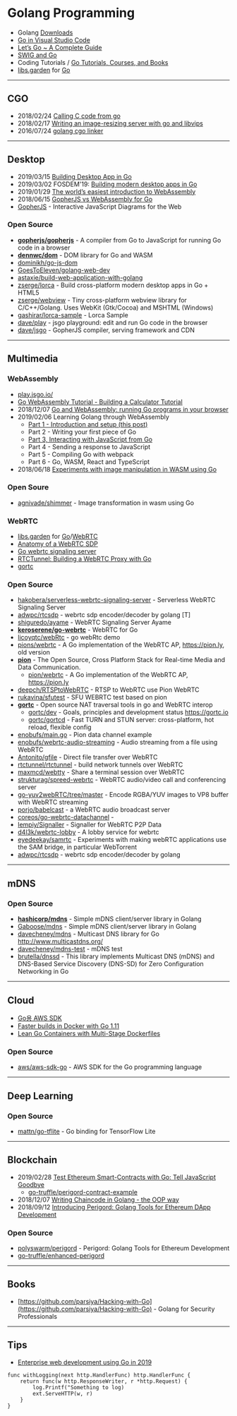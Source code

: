 # Golang Programming

- Golang [Downloads](https://golang.org/dl/)
- [Go in Visual Studio Code](https://code.visualstudio.com/docs/languages/go)
- [Let’s Go ~ A Complete Guide](https://medium.com/mindorks/lets-go-a-complete-guide-147aec23fd5a)
- [SWIG and Go](http://www.swig.org/Doc2.0/Go.html#Go_overview)
- Coding Tutorials / [Go Tutorials, Courses, and Books](https://gitconnected.com/learn/golang)
- [libs.garden](https://libs.garden) for [Go](https://libs.garden/go)


---
## CGO
- 2018/02/24 [Calling C code from go](https://karthikkaranth.me/blog/calling-c-code-from-go/)
- 2018/02/17 [Writing an image-resizing server with go and libvips](https://karthikkaranth.me/blog/image-resizing-server-go-libvips/)
- 2016/07/24 [golang cgo linker](https://medium.com/@alexguo123/golang-cgo-linker-64ee09f58b85)


---
## Desktop
- 2019/03/15 [Building Desktop App in Go](https://pepa.holla.cz/2019/03/15/building-desktop-app-in-go/)
- 2019/03/02 FOSDEM'19: [Building modern desktop apps in Go](https://fosdem.org/2019/schedule/event/godesktopapps/)
- 2019/01/29 [The world’s easiest introduction to WebAssembly](https://medium.freecodecamp.org/webassembly-with-golang-is-fun-b243c0e34f02)
- 2018/06/15 [GopherJS vs WebAssembly for Go](https://dev.to/hajimehoshi/gopherjs-vs-webassembly-for-go-148m)
 - [GopherJS](https://gojs.net/latest/index.html) - Interactive JavaScript Diagrams for the Web


### Open Source
- [**gopherjs/gopherjs**](https://github.com/gopherjs/gopherjs) - A compiler from Go to JavaScript for running Go code in a browser
- [**dennwc/dom**](https://github.com/dennwc/dom) - DOM library for Go and WASM
- [dominikh/go-js-dom](https://github.com/dominikh/go-js-dom)
- [GoesToEleven/golang-web-dev](https://github.com/GoesToEleven/golang-web-dev)
- [astaxie/build-web-application-with-golang](https://github.com/astaxie/build-web-application-with-golang)
- [zserge/lorca](https://github.com/zserge/lorca) - Build cross-platform modern desktop apps in Go + HTML5
- [zserge/webview](https://github.com/zserge/webview) - Tiny cross-platform webview library for C/C++/Golang. Uses WebKit (Gtk/Cocoa) and MSHTML (Windows)
- [gashirar/lorca-sample](https://github.com/gashirar/lorca-sample) - Lorca Sample
- [dave/play](https://github.com/dave/play) - jsgo playground: edit and run Go code in the browser
- [dave/jsgo](https://github.com/dave/jsgo) - GopherJS compiler, serving framework and CDN


---
## Multimedia

### WebAssembly
- [play.jsgo.io/](https://play.jsgo.io/)
- [Go WebAssembly Tutorial - Building a Calculator Tutorial](https://tutorialedge.net/golang/go-webassembly-tutorial/)
- 2018/12/07 [Go and WebAssembly: running Go programs in your browser](https://blog.gopheracademy.com/advent-2018/go-in-the-browser/)
- 2019/02/06 Learning Golang through WebAssembly
    - [Part 1 - Introduction and setup (this post)](https://www.aaron-powell.com/posts/2019-02-04-golang-wasm-1-introduction/)
    - Part 2 - Writing your first piece of Go
    - [Part 3, Interacting with JavaScript from Go](https://www.aaron-powell.com/posts/2019-02-06-golang-wasm-3-interacting-with-js-from-go/)
    - Part 4 - Sending a response to JavaScript
    - Part 5 - Compiling Go with webpack
    - Part 6 - Go, WASM, React and TypeScript
- 2018/06/18 [Experiments with image manipulation in WASM using Go](https://agniva.me/wasm/2018/06/18/shimmer-wasm.html)


### Open Soure
- [agnivade/shimmer](https://github.com/agnivade/shimmer) - Image transformation in wasm using Go


### WebRTC
- [libs.garden](https://libs.garden) for [Go](https://libs.garden/go)/[WebRTC](https://libs.garden/go/webrtc)
- [Anatomy of a WebRTC SDP](https://webrtchacks.com/sdp-anatomy/)
- [Go webrtc signaling server](https://libs.garden/go/search?q=webrtc%20signaling%20server)
- [RTCTunnel: Building a WebRTC Proxy with Go](https://www.doxsey.net/blog/rtctunnel--building-a-webrtc-proxy-with-go)
- [gortc](https://gortc.io)


### Open Source
- [hakobera/serverless-webrtc-signaling-server](https://github.com/hakobera/serverless-webrtc-signaling-server) - Serverless WebRTC Signaling Server
- [adwpc/rtcsdp](https://github.com/adwpc/rtcsdp) - webrtc sdp encoder/decoder by golang [T]
- [shiguredo/ayame](https://github.com/shiguredo/ayame) - WebRTC Signaling Server Ayame
- [**keroserene/go-webrtc**](https://github.com/keroserene/go-webrtc) - WebRTC for Go
- [licoyqtc/webRtc](https://github.com/licoyqtc/webRtc) - go webRtc demo
- [pions/webrtc](https://github.com/pions/webrtc) - A Go implementation of the WebRTC AP, https://pion.ly, old version
- [**pion**](https://github.com/pion) - The Open Source, Cross Platform Stack for Real-time Media and Data Communication.
    - [pion/webrtc](https://github.com/pion/webrtc) - A Go implementation of the WebRTC AP, https://pion.ly
- [deepch/RTSPtoWebRTC](https://github.com/deepch/RTSPtoWebRTC) - RTSP to WebRTC use Pion WebRTC
- [rukavina/sfutest](https://github.com/rukavina/sfutest) - SFU WEBRTC test based on pion
- [**gortc**](https://github.com/gortc) - Open source NAT traversal tools in go and WebRTC interop
    - [gortc/dev](https://github.com/gortc/dev) - Goals, principles and development status https://gortc.io
    - [gortc/gortcd](https://github.com/gortc/gortcd) - Fast TURN and STUN server: cross-platform, hot reload, flexible config
- [enobufs/main.go](https://gist.github.com/enobufs/7d8e2996022658b31c04019afac91393) - Pion data channel example
- [enobufs/webrtc-audio-streaming](https://github.com/enobufs/webrtc-audio-streaming) - Audio streaming from a file using WebRTC
- [Antonito/gfile](https://github.com/Antonito/gfile) - Direct file transfer over WebRTC
- [rtctunnel/rtctunnel](https://github.com/rtctunnel/rtctunnel) - build network tunnels over WebRTC
- [maxmcd/webtty](https://github.com/maxmcd/webtty) - Share a terminal session over WebRTC
- [strukturag/spreed-webrtc](https://github.com/strukturag/spreed-webrtc) - WebRTC audio/video call and conferencing server
- [go-yuv2webRTC/tree/master](https://github.com/poi5305/go-yuv2webRTC) - Encode RGBA/YUV images to VP8 buffer with WebRTC streaming
- [porjo/babelcast](https://github.com/porjo/babelcast) - a WebRTC audio broadcast server
- [coreos/go-webrtc-datachannel](https://github.com/coreos/go-webrtc-datachannel) - 
- [lempiy/Signaller](https://github.com/lempiy/Signaller) - Signaller for WebRTC P2P Data
- [d4l3k/webrtc-lobby](https://github.com/d4l3k/webrtc-lobby) - A lobby service for webrtc
- [eyedeekay/samrtc](https://github.com/eyedeekay/samrtc) - Experiments with making webRTC applications use the SAM bridge, in particular WebTorrent
- [adwpc/rtcsdp](https://github.com/adwpc/rtcsdp) - webrtc sdp encoder/decoder by golang


---
## mDNS

### Open Source
- [**hashicorp/mdns**](https://github.com/hashicorp/mdns) - Simple mDNS client/server library in Golang
- [Gaboose/mdns](https://github.com/Gaboose/mdns) - Simple mDNS client/server library in Golang
- [davecheney/mdns](https://github.com/davecheney/mdns) - Multicast DNS library for Go http://www.multicastdns.org/
- [davecheney/mdns-test](https://github.com/davecheney/mdns-test) - mDNS test 
- [brutella/dnssd](https://github.com/brutella/dnssd) - This library implements Multicast DNS (mDNS) and DNS-Based Service Discovery (DNS-SD) for Zero Configuration Networking in Go

---
## Cloud
- [Go용 AWS SDK](https://aws.amazon.com/ko/sdk-for-go/)
- [Faster builds in Docker with Go 1.11](https://container-solutions.com/faster-builds-in-docker-with-go-1-11/)
- [Lean Go Containers with Multi-Stage Dockerfiles](https://container-solutions.com/lean-go-containers-multi-stage-dockerfiles/)


### Open Source
- [aws/aws-sdk-go](https://github.com/aws/aws-sdk-go) - AWS SDK for the Go programming language


---
## Deep Learning
### Open Source
- [mattn/go-tflite](https://github.com/mattn/go-tflite) - Go binding for TensorFlow Lite


---
## Blockchain
- 2019/02/28 [Test Ethereum Smart-Contracts with Go: Tell JavaScript Goodbye](https://medium.com/@olena_stoliarova/test-ethereum-smart-contracts-with-go-tell-javascript-goodbye-561789abc04b?fbclid=IwAR0WPIpF6GA_Y0BGuZdF7qiClgIGNosekAisbyKRNj7xCpN4OOMp7sVXoEY)
    - [go-truffle/perigord-contract-example](https://gitlab.com/go-truffle/perigord-contract-example)
- 2018/12/07 [Writing Chaincode in Golang - the OOP way](https://codeburst.io/writing-chaincode-in-golang-the-oop-way-4be3bb261dae)
- 2018/09/12 [Introducing Perigord: Golang Tools for Ethereum DApp Development](https://decentralize.today/introducing-perigord-golang-tools-for-ethereum-dapp-development-60556c2d9fd)

### Open Source
- [polyswarm/perigord](https://github.com/polyswarm/perigord) - Perigord: Golang Tools for Ethereum Development
- [go-truffle/enhanced-perigord](https://gitlab.com/go-truffle/enhanced-perigord)


---
## Books
- [https://github.com/parsiya/Hacking-with-Go](https://github.com/parsiya/Hacking-with-Go) - Golang for Security Professionals



---
## Tips
- [Enterprise web development using Go in 2019](https://www.reddit.com/r/golang/comments/b1qzkc/enterprise_web_development_using_go_in_2019/)
```golang
func withLogging(next http.HandlerFunc) http.HandlerFunc {
    return func(w http.ResponseWriter, r *http.Request) {
        log.Printf("Something to log)
        ext.ServeHTTP(w, r)
    }
}
```




